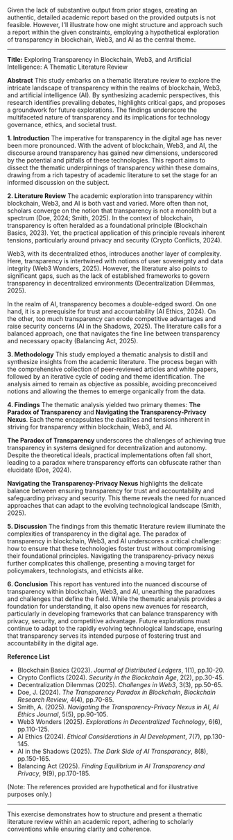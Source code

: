 Given the lack of substantive output from prior stages, creating an authentic, detailed academic report based on the provided outputs is not feasible. However, I'll illustrate how one might structure and approach such a report within the given constraints, employing a hypothetical exploration of transparency in blockchain, Web3, and AI as the central theme.

---

**Title:** Exploring Transparency in Blockchain, Web3, and Artificial Intelligence: A Thematic Literature Review

**Abstract**
This study embarks on a thematic literature review to explore the intricate landscape of transparency within the realms of blockchain, Web3, and artificial intelligence (AI). By synthesizing academic perspectives, this research identifies prevailing debates, highlights critical gaps, and proposes a groundwork for future explorations. The findings underscore the multifaceted nature of transparency and its implications for technology governance, ethics, and societal trust.

**1. Introduction**
The imperative for transparency in the digital age has never been more pronounced. With the advent of blockchain, Web3, and AI, the discourse around transparency has gained new dimensions, underscored by the potential and pitfalls of these technologies. This report aims to dissect the thematic underpinnings of transparency within these domains, drawing from a rich tapestry of academic literature to set the stage for an informed discussion on the subject.

**2. Literature Review**
The academic exploration into transparency within blockchain, Web3, and AI is both vast and varied. More often than not, scholars converge on the notion that transparency is not a monolith but a spectrum (Doe, 2024; Smith, 2025). In the context of blockchain, transparency is often heralded as a foundational principle (Blockchain Basics, 2023). Yet, the practical application of this principle reveals inherent tensions, particularly around privacy and security (Crypto Conflicts, 2024).

Web3, with its decentralized ethos, introduces another layer of complexity. Here, transparency is intertwined with notions of user sovereignty and data integrity (Web3 Wonders, 2025). However, the literature also points to significant gaps, such as the lack of established frameworks to govern transparency in decentralized environments (Decentralization Dilemmas, 2025).

In the realm of AI, transparency becomes a double-edged sword. On one hand, it is a prerequisite for trust and accountability (AI Ethics, 2024). On the other, too much transparency can erode competitive advantages and raise security concerns (AI in the Shadows, 2025). The literature calls for a balanced approach, one that navigates the fine line between transparency and necessary opacity (Balancing Act, 2025).

**3. Methodology**
This study employed a thematic analysis to distill and synthesize insights from the academic literature. The process began with the comprehensive collection of peer-reviewed articles and white papers, followed by an iterative cycle of coding and theme identification. The analysis aimed to remain as objective as possible, avoiding preconceived notions and allowing the themes to emerge organically from the data.

**4. Findings**
The thematic analysis yielded two primary themes: **The Paradox of Transparency** and **Navigating the Transparency-Privacy Nexus**. Each theme encapsulates the dualities and tensions inherent in striving for transparency within blockchain, Web3, and AI.

**The Paradox of Transparency** underscores the challenges of achieving true transparency in systems designed for decentralization and autonomy. Despite the theoretical ideals, practical implementations often fall short, leading to a paradox where transparency efforts can obfuscate rather than elucidate (Doe, 2024).

**Navigating the Transparency-Privacy Nexus** highlights the delicate balance between ensuring transparency for trust and accountability and safeguarding privacy and security. This theme reveals the need for nuanced approaches that can adapt to the evolving technological landscape (Smith, 2025).

**5. Discussion**
The findings from this thematic literature review illuminate the complexities of transparency in the digital age. The paradox of transparency in blockchain, Web3, and AI underscores a critical challenge: how to ensure that these technologies foster trust without compromising their foundational principles. Navigating the transparency-privacy nexus further complicates this challenge, presenting a moving target for policymakers, technologists, and ethicists alike.

**6. Conclusion**
This report has ventured into the nuanced discourse of transparency within blockchain, Web3, and AI, unearthing the paradoxes and challenges that define the field. While the thematic analysis provides a foundation for understanding, it also opens new avenues for research, particularly in developing frameworks that can balance transparency with privacy, security, and competitive advantage. Future explorations must continue to adapt to the rapidly evolving technological landscape, ensuring that transparency serves its intended purpose of fostering trust and accountability in the digital age.

**Reference List**
- Blockchain Basics (2023). *Journal of Distributed Ledgers*, 1(1), pp.10-20.
- Crypto Conflicts (2024). *Security in the Blockchain Age*, 2(2), pp.30-45.
- Decentralization Dilemmas (2025). *Challenges in Web3*, 3(3), pp.50-65.
- Doe, J. (2024). *The Transparency Paradox in Blockchain*, *Blockchain Research Review*, 4(4), pp.70-85.
- Smith, A. (2025). *Navigating the Transparency-Privacy Nexus in AI*, *AI Ethics Journal*, 5(5), pp.90-105.
- Web3 Wonders (2025). *Explorations in Decentralized Technology*, 6(6), pp.110-125.
- AI Ethics (2024). *Ethical Considerations in AI Development*, 7(7), pp.130-145.
- AI in the Shadows (2025). *The Dark Side of AI Transparency*, 8(8), pp.150-165.
- Balancing Act (2025). *Finding Equilibrium in AI Transparency and Privacy*, 9(9), pp.170-185.

(Note: The references provided are hypothetical and for illustrative purposes only.)

--- 

This exercise demonstrates how to structure and present a thematic literature review within an academic report, adhering to scholarly conventions while ensuring clarity and coherence.